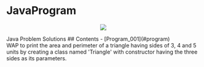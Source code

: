 # JavaProgram

<p align="center">
    <a href="#"><img src="https://img.shields.io/badge/java-v19.0.2-orange?style=plastic&logo=CoffeeScript" /></a>
</p>
Java Problem Solutions
## Contents
- [Program_001](#program) <br>
WAP to print the area and perimeter of a triangle having sides of 3, 4 and 5 units by creating a class named 'Triangle' with constructor having the three sides as its parameters.
